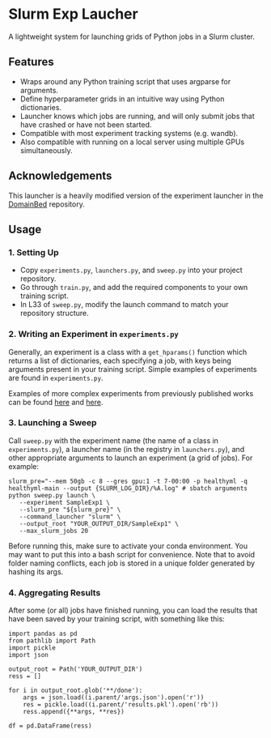 # Slurm Exp Laucher

A lightweight system for launching grids of Python jobs in a Slurm cluster.

## Features

- Wraps around any Python training script that uses argparse for arguments.
- Define hyperparameter grids in an intuitive way using Python dictionaries.
- Launcher knows which jobs are running, and will only submit jobs that have crashed or have not been started.
- Compatible with most experiment tracking systems (e.g. wandb).
- Also compatible with running on a local server using multiple GPUs simultaneously.


## Acknowledgements

This launcher is a heavily modified version of the experiment launcher in the [DomainBed](https://github.com/facebookresearch/DomainBed) repository.

## Usage

### 1. Setting Up

- Copy `experiments.py`, `launchers.py`, and `sweep.py` into your project repository.
- Go through `train.py`, and add the required components to your own training script.
- In L33 of `sweep.py`, modify the launch command to match your repository structure.

### 2. Writing an Experiment in `experiments.py`
 Generally, an experiment is a class with a `get_hparams()` function which returns a list of dictionaries, each specifying a job, with keys being arguments present in your training script. Simple examples of experiments are found in `experiments.py`. 
 
 Examples of more complex experiments from previously published works can be found [here](https://github.com/MLforHealth/expl_perf_drop/blob/main/expl_perf_drop/experiments.py) and [here](https://github.com/MLforHealth/predictive_checklists/blob/master/scripts/experiments.py).

### 3. Launching a Sweep


Call `sweep.py` with the experiment name (the name of a class in `experiments.py`), a launcher name (in the registry in `launchers.py`), and other appropriate arguments to launch an experiment (a grid of jobs). For example:

```
slurm_pre="--mem 50gb -c 8 --gres gpu:1 -t 7-00:00 -p healthyml -q healthyml-main --output {SLURM_LOG_DIR}/%A.log" # sbatch arguments
python sweep.py launch \
   --experiment SampleExp1 \
   --slurm_pre "${slurm_pre}" \
   --command_launcher "slurm" \
   --output_root "YOUR_OUTPUT_DIR/SampleExp1" \
   --max_slurm_jobs 20
```

Before running this, make sure to activate your conda environment. You may want to put this into a bash script for convenience. Note that to avoid folder naming conflicts, each job is stored in a unique folder generated by hashing its args.

### 4. Aggregating Results

After some (or all) jobs have finished running, you can load the results that have been saved by your training script, with something like this:
```
import pandas as pd
from pathlib import Path
import pickle
import json

output_root = Path('YOUR_OUTPUT_DIR')
ress = []

for i in output_root.glob('**/done'):
    args = json.load((i.parent/'args.json').open('r'))
    res = pickle.load((i.parent/'results.pkl').open('rb'))
    ress.append({**args, **res})

df = pd.DataFrame(ress)
```
